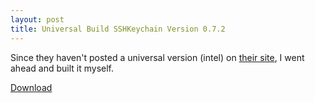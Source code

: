 ```yaml
--- 
layout: post
title: Universal Build SSHKeychain Version 0.7.2
---
```

Since they haven't posted a universal version (intel) on [their site](http://www.sshkeychain.org), I went ahead and built it myself.

[Download](/static/SSHKeychain.dmg)

